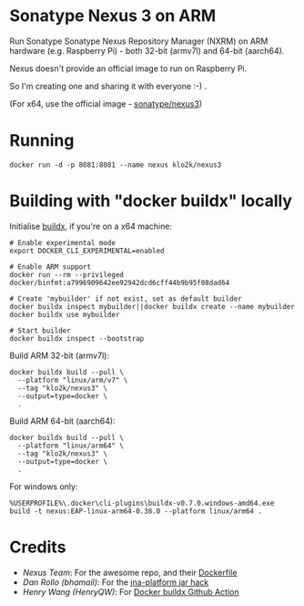 # Sonatype Nexus 3 on ARM

Run Sonatype Sonatype Nexus Repository Manager (NXRM) on ARM hardware (e.g. Raspberry Pi) - both 32-bit (armv7l) and 64-bit (aarch64).

Nexus doesn't provide an official image to run on Raspberry Pi.

So I'm creating one and sharing it with everyone :-) .

(For x64, use the official image - [sonatype/nexus3](https://hub.docker.com/r/sonatype/nexus3/))




# Running
```
docker run -d -p 8081:8081 --name nexus klo2k/nexus3
```




# Building with "docker buildx" locally
Initialise [buildx](https://docs.docker.com/buildx/working-with-buildx/), if you're on a x64 machine:
```
# Enable experimental mode
export DOCKER_CLI_EXPERIMENTAL=enabled

# Enable ARM support
docker run --rm --privileged docker/binfmt:a7996909642ee92942dcd6cff44b9b95f08dad64

# Create 'mybuilder' if not exist, set as default builder
docker buildx inspect mybuilder||docker buildx create --name mybuilder
docker buildx use mybuilder

# Start builder
docker buildx inspect --bootstrap
```

Build ARM 32-bit (armv7l):
```
docker buildx build --pull \
  --platform "linux/arm/v7" \
  --tag "klo2k/nexus3" \
  --output=type=docker \
  .
```

Build ARM 64-bit (aarch64):
```
docker buildx build --pull \
  --platform "linux/arm64" \
  --tag "klo2k/nexus3" \
  --output=type=docker \
  .
```
For windows only:
```
%USERPROFILE%\.docker\cli-plugins\buildx-v0.7.0.windows-amd64.exe build -t nexus:EAP-linux-arm64-0.38.0 --platform linux/arm64 .
```



# Credits
- *Nexus Team*: For the awesome repo, and their [Dockerfile](https://github.com/sonatype/docker-nexus3/blob/master/Dockerfile)
- *Dan Rollo (bhamail)*: For the [jna-platform jar hack](https://bhamail.github.io/pinexus/nexussetup.html)
- *Henry Wang (HenryQW)*: For [Docker buildx Github Action](https://www.henry.wang/2019/12/05/arm-dockerhub.html)
